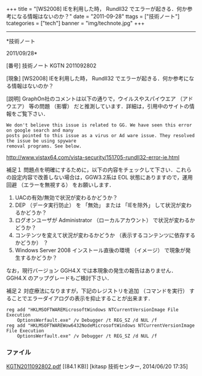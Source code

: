 ﻿+++
title = "[WS2008] IEを利用した時， Rundll32 でエラーが起きる．何か参考になる情報はないのか？"
date = "2011-09-28"
ttags = ["技術ノート"]
tcategories = ["tech"]
banner = "img/technote.jpg"
+++

-----------------------------------------------------------------------------------------------------------------------------

*技術ノート

2011/09/28*


[番号]
技術ノート KGTN 2011092802

[現象]
[WS2008] IEを利用した時， Rundll32
でエラーが起きる．何か参考になる情報はないのか？

[説明]
GraphOn社のコメントは以下の通りで，ウイルスやスパイウエア （アドウエア）
等の問題 （影響）
だと推測しています．詳細は，引用中のサイトの情報をご覧下さい．

    We don't believe this issue is related to GG. We have seen this error on google search and many
    posts pointed to this issue as a virus or Ad ware issue. They resolved the issue be using spyware
    removal programs. See below.

<http://www.vistax64.com/vista-security/151705-rundll32-error-ie.html>

補足１
問題点を明確にするために，以下の内容をチェックして下さい．これらの設定内容で改善しない場合は，GGW3.2系は
EOL 状態にありますので，運用回避 （エラーを無視する） をお願いします．

1) UACの有効/無効で状況が変わるかどうか？
2) DEP （データ実行防止） を 「無効」 または 「IEを除外」
して状況が変わるかどうか？
3) ログオンユーザが Administrator （ローカルアカウント）
で状況が変わるかどうか？
4) コンテンツを変えて状況が変わるかどうか
（表示するコンテンツに依存するかどうか） ？
5) Windows Server 2008 インストール直後の環境 （イメージ）
で現象が発生するかどうか？

なお，現行バージョン GGH4.X では本現象の発生の報告はありません． GGH4.X
のアップグレードもご検討下さい．

補足２
対症療法になりますが，下記のレジストリを追加 （コマンドを実行）
することでエラーダイアログの表示を抑止することが出来ます．

    reg add "HKLMSOFTWAREMicrosoftWindows NTCurrentVersionImage File Execution
        OptionsWerfault.exe" /v Debugger /t REG_SZ /d NUL /f
    reg add "HKLMSOFTWAREWow6432NodeMicrosoftWindows NTCurrentVersionImage File Execution
        OptionsWerfault.exe" /v Debugger /t REG_SZ /d NUL /f


### ファイル

 
 


[KGTN2011092802.pdf](http://techreport.kitasp.net/attachments/download/1698/KGTN2011092802.pdf)
 [(84.1 KB)] [kitasp 技術センター, 2014/06/20
17:35]


 


 

